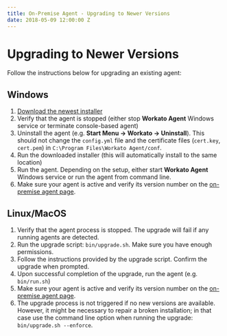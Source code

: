 ```yaml
---
title: On-Premise Agent - Upgrading to Newer Versions
date: 2018-05-09 12:00:00 Z
---
```


# Upgrading to Newer Versions
Follow the instructions below for upgrading an existing agent:

## Windows
1. [Download the newest installer](/on-prem/setup.md)
2. Verify that the agent is stopped (either stop **Workato Agent** Windows service or terminate console-based agent)
3. Uninstall the agent (e.g.  **Start Menu &rarr; Workato &rarr; Uninstall**). This should not change the `config.yml` file and the certificate files (`cert.key`, `cert.pem`) in `C:\Program Files\Workato Agent/conf`.
4. Run the downloaded installer (this will automatically install to the same location)
5. Run the agent. Depending on the setup, either start **Workato Agent** Windows service or run the agent from command line.
6. Make sure your agent is active and verify its version number on the [on-premise agent page](https://www.workato.com/secure_agents).

## Linux/MacOS
1. Verify that the agent process is stopped. The upgrade will fail if any running agents are detected.
2. Run the upgrade script: `bin/upgrade.sh`. Make sure you have enough permissions.
3. Follow the instructions provided by the upgrade script. Confirm the upgrade when prompted.
4. Upon successful completion of the upgrade, run the agent (e.g. `bin/run.sh`)
5. Make sure your agent is active and verify its version number on the [on-premise agent page](https://www.workato.com/secure_agents).
6. The upgrade process is not triggered if no new versions are available. However, it might be necessary to repair a broken installation; in that case use the command line option when running the upgrade: `bin/upgrade.sh --enforce`.
